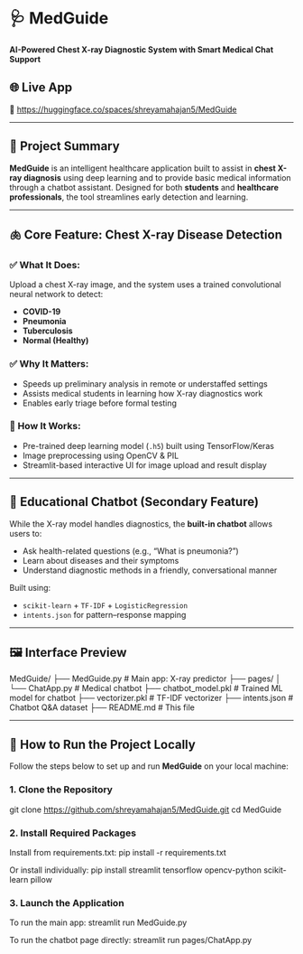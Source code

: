 # 🩺 MedGuide

**AI-Powered Chest X-ray Diagnostic System with Smart Medical Chat Support**


## 🌐 Live App

🔗 https://huggingface.co/spaces/shreyamahajan5/MedGuide

---

## 📌 Project Summary

**MedGuide** is an intelligent healthcare application built to assist in **chest X-ray diagnosis** using deep learning and to provide basic medical information through a chatbot assistant. Designed for both **students** and **healthcare professionals**, the tool streamlines early detection and learning.

---

## 🫁 Core Feature: Chest X-ray Disease Detection

### ✅ What It Does:
Upload a chest X-ray image, and the system uses a trained convolutional neural network to detect:

- **COVID-19**
- **Pneumonia**
- **Tuberculosis**
- **Normal (Healthy)**

### ✅ Why It Matters:
- Speeds up preliminary analysis in remote or understaffed settings
- Assists medical students in learning how X-ray diagnostics work
- Enables early triage before formal testing

### 🧠 How It Works:
- Pre-trained deep learning model (`.h5`) built using TensorFlow/Keras
- Image preprocessing using OpenCV & PIL
- Streamlit-based interactive UI for image upload and result display

---

## 💬 Educational Chatbot (Secondary Feature)

While the X-ray model handles diagnostics, the **built-in chatbot** allows users to:
- Ask health-related questions (e.g., “What is pneumonia?”)
- Learn about diseases and their symptoms
- Understand diagnostic methods in a friendly, conversational manner

Built using:
- `scikit-learn` + `TF-IDF` + `LogisticRegression`
- `intents.json` for pattern–response mapping

---

## 🖼️ Interface Preview

MedGuide/
├── MedGuide.py # Main app: X-ray predictor
├── pages/
│ └── ChatApp.py # Medical chatbot
├── chatbot_model.pkl # Trained ML model for chatbot
├── vectorizer.pkl # TF-IDF vectorizer
├── intents.json # Chatbot Q&A dataset
├── README.md # This file


---

## 🚀 How to Run the Project Locally

Follow the steps below to set up and run **MedGuide** on your local machine:

### 1. Clone the Repository
git clone https://github.com/shreyamahajan5/MedGuide.git
cd MedGuide

### 2. Install Required Packages
Install from requirements.txt:
pip install -r requirements.txt

Or install individually:
pip install streamlit tensorflow opencv-python scikit-learn pillow

### 3. Launch the Application
To run the main app:
streamlit run MedGuide.py

To run the chatbot page directly:
streamlit run pages/ChatApp.py
